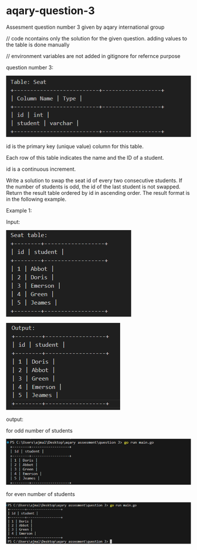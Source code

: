 # aqary-question-3
Assesment question number 3 given by aqary international group

// code ncontains only the solution for the given question. adding values to the table is done manually

// environment variables are not added in gitignore for refernce purpose

question number 3:

![alt text](images/image-2.png)

id is the primary key (unique value) column for this table.

Each row of this table indicates the name and the ID of a student.

id is a continuous increment.

Write a solution to swap the seat id of every two consecutive students.
If the number of students is odd, the id of the last student is not swapped.
Return the result table ordered by id in ascending order.
The result format is in the following example.

Example 1:

Input:

![alt text](images/image-3.png)

![alt text](images/image-4.png)


output:

for odd number of students

![alt text](images/image.png)

for even number of students

![alt text](images/image-1.png)
